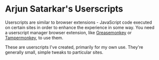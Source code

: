 # Arjun Satarkar's Userscripts

Userscripts are similar to browser extensions - JavaScript code executed on certain sites in order to enhance the experience in some way. You need a userscript manager browser extension, like [Greasemonkey](https://www.greasespot.net/) or [Tampermonkey](https://www.tampermonkey.net/), to use them.

These are userscripts I've created, primarily for my own use. They're generally small, simple tweaks to particular sites.
